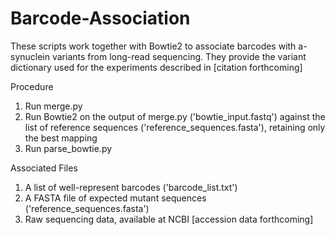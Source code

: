 # Barcode-Association

These scripts work together with Bowtie2 to associate barcodes with a-synuclein variants from long-read sequencing. They provide the variant dictionary used for the experiments described in [citation forthcoming]

Procedure
1) Run merge.py
2) Run Bowtie2 on the output of merge.py ('bowtie_input.fastq') against the list of reference sequences ('reference_sequences.fasta'), retaining only the best mapping
3) Run parse_bowtie.py

Associated Files
1) A list of well-represent barcodes ('barcode_list.txt')
2) A FASTA file of expected mutant sequences ('reference_sequences.fasta')
3) Raw sequencing data, available at NCBI [accession data forthcoming]
